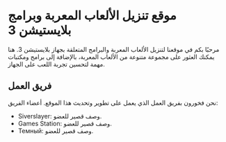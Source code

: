 # موقع تنزيل الألعاب المعربة وبرامج بلايستيشن 3

مرحبًا بكم في موقعنا لتنزيل الألعاب المعربة والبرامج المتعلقة بجهاز بلايستيشن 3. هنا يمكنك العثور على مجموعة متنوعة من الألعاب المعربة، بالإضافة إلى برامج ومكتبات مهمة لتحسين تجربة اللعب على الجهاز.

## فريق العمل

نحن فخورون بفريق العمل الذي يعمل على تطوير وتحديث هذا الموقع. أعضاء الفريق:

- Siverslayer: وصف قصير للعضو.
- Games Station: وصف قصير للعضو.
- Темный: وصف قصير للعضو.


